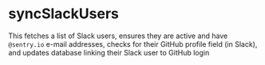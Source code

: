 # syncSlackUsers

This fetches a list of Slack users, ensures they are active and have `@sentry.io` e-mail addresses, checks for their GitHub profile field (in Slack), and updates database linking their Slack user to GitHub login

